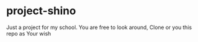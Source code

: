 # project-shino
Just a project for my school. You are free to look around, Clone or you this repo as Your wish
